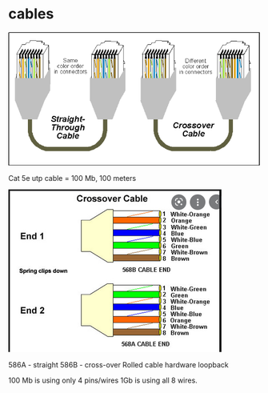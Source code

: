 # cables

![](vx_images/480460996816918.png)

Cat 5e utp cable = 100 Mb, 100 meters

![](vx_images/583372505606010.png)


586A - straight
586B - cross-over
Rolled cable 
hardware loopback


100 Mb is using only 4 pins/wires
1Gb is using all 8 wires. 


